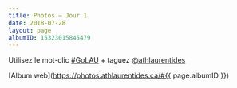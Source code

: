```yaml
---
title: Photos – Jour 1
date: 2018-07-28
layout: page
albumID: 15323015845479
---
```


Utilisez le mot-clic [#GoLAU](https://www.instagram.com/explore/tags/golau/) + taguez [@athlaurentides](https://www.instagram.com/athlaurentides)

[Album web](https://photos.athlaurentides.ca/#{{ page.albumID }})
